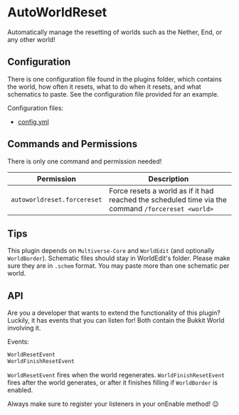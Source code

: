 # AutoWorldReset
Automatically manage the resetting of worlds such as the Nether, End, or any other world!

## Configuration
There is one configuration file found in the plugins folder, which contains the world, how often it resets, what to do when it resets, and what schematics to paste. See the configuration file provided for an example.

Configuration files:
- [config.yml](https://github.com/thebirmanator/AutoWorldReset/blob/master/src/main/resources/config.yml "Config.yml")

## Commands and Permissions
There is only one command and permission needed!

Permission | Description
--- | ---
`autoworldreset.forcereset` | Force resets a world as if it had reached the scheduled time via the command `/forcereset <world>`

## Tips
This plugin depends on `Multiverse-Core` and `WorldEdit` (and optionally `WorldBorder`).
Schematic files should stay in WorldEdit's folder. Please make sure they are in `.schem` format. You may paste more than one schematic per world.

## API 
Are you a developer that wants to extend the functionality of this plugin? Luckily, it has events that you can listen for! Both contain the Bukkit World involving it.

Events:
```java
WorldResetEvent
WorldFinishResetEvent
```
`WorldResetEvent` fires when the world regenerates.
`WorldFinishResetEvent` fires after the world generates, or after it finishes filling if `WorldBorder` is enabled.

Always make sure to register your listeners in your onEnable method! 😉
